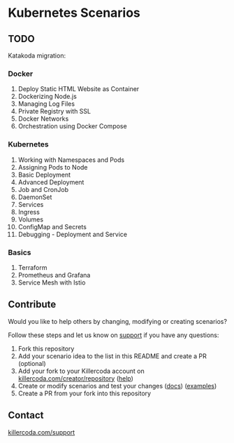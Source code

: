 # Kubernetes Scenarios

## TODO
Katakoda migration:

### Docker
1. Deploy Static HTML Website as Container
2. Dockerizing Node.js
3. Managing Log Files
4. Private Registry with SSL
5. Docker Networks
6. Orchestration using Docker Compose

### Kubernetes
1. Working with Namespaces and Pods
2. Assigning Pods to Node
3. Basic Deployment
4. Advanced Deployment
5. Job and CronJob
6. DaemonSet 
7. Services 
8. Ingress 
9. Volumes 
10. ConfigMap and Secrets
11. Debugging - Deployment and Service

### Basics
1. Terraform
2. Prometheus and Grafana
3. Service Mesh with Istio

## Contribute

Would you like to help others by changing, modifying or creating scenarios?

Follow these steps and let us know on [support](https://killercoda.com/support) if you have any questions:

1) Fork this repository
2) Add your scenario idea to the list in this README and create a PR (optional)
3) Add your fork to your Killercoda account on [killercoda.com/creator/repository](https://killercoda.com/creator/repository) ([help](https://killercoda.com/creators/get-started))
4) Create or modify scenarios and test your changes ([docs](https://killercoda.com/creators)) ([examples](https://github.com/killercoda/scenario-examples))
5) Create a PR from your fork into this repository


## Contact

[killercoda.com/support](https://killercoda.com/support)
